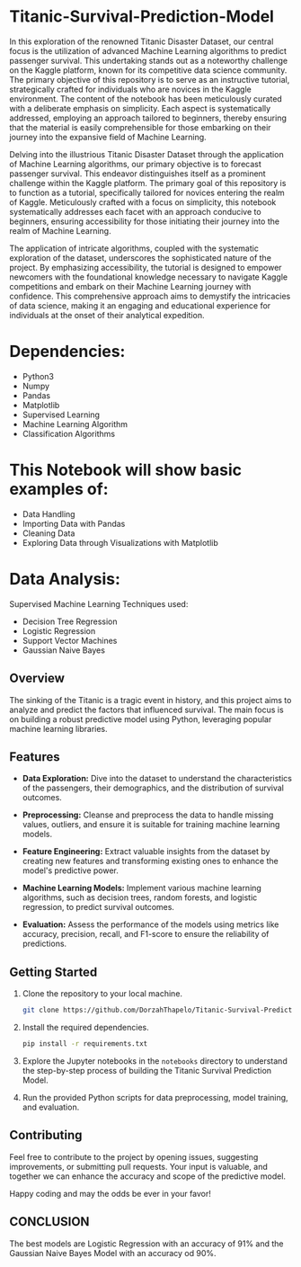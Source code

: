 # Titanic-Survival-Prediction-Model
In this exploration of the renowned Titanic Disaster Dataset, our central focus is the utilization of advanced Machine Learning algorithms to predict passenger survival. This undertaking stands out as a noteworthy challenge on the Kaggle platform, known for its competitive data science community. The primary objective of this repository is to serve as an instructive tutorial, strategically crafted for individuals who are novices in the Kaggle environment. The content of the notebook has been meticulously curated with a deliberate emphasis on simplicity. Each aspect is systematically addressed, employing an approach tailored to beginners, thereby ensuring that the material is easily comprehensible for those embarking on their journey into the expansive field of Machine Learning.

Delving into the illustrious Titanic Disaster Dataset through the application of Machine Learning algorithms, our primary objective is to forecast passenger survival. This endeavor distinguishes itself as a prominent challenge within the Kaggle platform. The primary goal of this repository is to function as a tutorial, specifically tailored for novices entering the realm of Kaggle. Meticulously crafted with a focus on simplicity, this notebook systematically addresses each facet with an approach conducive to beginners, ensuring accessibility for those initiating their journey into the realm of Machine Learning.

The application of intricate algorithms, coupled with the systematic exploration of the dataset, underscores the sophisticated nature of the project. By emphasizing accessibility, the tutorial is designed to empower newcomers with the foundational knowledge necessary to navigate Kaggle competitions and embark on their Machine Learning journey with confidence. This comprehensive approach aims to demystify the intricacies of data science, making it an engaging and educational experience for individuals at the onset of their analytical expedition.

# Dependencies:
- Python3
- Numpy
- Pandas
- Matplotlib
- Supervised Learning
- Machine Learning Algorithm
- Classification Algorithms

# This Notebook will show basic examples of:
- Data Handling
- Importing Data with Pandas
- Cleaning Data
- Exploring Data through Visualizations with Matplotlib

# Data Analysis:
Supervised Machine Learning Techniques used:
- Decision Tree Regression
- Logistic Regression
- Support Vector Machines
- Gaussian Naive Bayes

## Overview

The sinking of the Titanic is a tragic event in history, and this project aims to analyze and predict the factors that influenced survival. The main focus is on building a robust predictive model using Python, leveraging popular machine learning libraries.

## Features

- **Data Exploration:** Dive into the dataset to understand the characteristics of the passengers, their demographics, and the distribution of survival outcomes.

- **Preprocessing:** Cleanse and preprocess the data to handle missing values, outliers, and ensure it is suitable for training machine learning models.

- **Feature Engineering:** Extract valuable insights from the dataset by creating new features and transforming existing ones to enhance the model's predictive power.

- **Machine Learning Models:** Implement various machine learning algorithms, such as decision trees, random forests, and logistic regression, to predict survival outcomes.

- **Evaluation:** Assess the performance of the models using metrics like accuracy, precision, recall, and F1-score to ensure the reliability of predictions.

## Getting Started

1. Clone the repository to your local machine.
   ```bash
   git clone https://github.com/DorzahThapelo/Titanic-Survival-Prediction-Model.git
   ```

2. Install the required dependencies.
   ```bash
   pip install -r requirements.txt
   ```

3. Explore the Jupyter notebooks in the `notebooks` directory to understand the step-by-step process of building the Titanic Survival Prediction Model.

4. Run the provided Python scripts for data preprocessing, model training, and evaluation.

## Contributing

Feel free to contribute to the project by opening issues, suggesting improvements, or submitting pull requests. Your input is valuable, and together we can enhance the accuracy and scope of the predictive model.

Happy coding and may the odds be ever in your favor!

## CONCLUSION
The best models are Logistic Regression with an accuracy of 91% and the Gaussian Naive Bayes Model with an accuracy od 90%.

